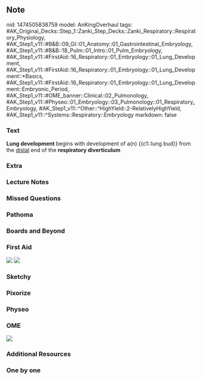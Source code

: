 ## Note
nid: 1474505838759
model: AnKingOverhaul
tags: #AK_Original_Decks::Step_1::Zanki_Step_Decks::Zanki_Respiratory::Respiratory_Physiology, #AK_Step1_v11::#B&B::09_GI::01_Anatomy::01_Gastrointestinal_Embryology, #AK_Step1_v11::#B&B::18_Pulm::01_Intro::01_Pulm_Embryology, #AK_Step1_v11::#FirstAid::16_Respiratory::01_Embryology::01_Lung_Development, #AK_Step1_v11::#FirstAid::16_Respiratory::01_Embryology::01_Lung_Development::*Basics, #AK_Step1_v11::#FirstAid::16_Respiratory::01_Embryology::01_Lung_Development::Embryonic_Period, #AK_Step1_v11::#OME_banner::Clinical::02_Pulmonology, #AK_Step1_v11::#Physeo::01_Embryology::03_Pulmonology::01_Respiratory_Embryology, #AK_Step1_v11::^Other::^HighYield::2-RelativelyHighYield, #AK_Step1_v11::^Systems::Respiratory::Embryology
markdown: false

### Text
<b>Lung development</b> begins with development of a(n) {{c1::lung
bud}} from the <u>distal</u> end of the <b>respiratory
diverticulum</b>

### Extra


### Lecture Notes


### Missed Questions


### Pathoma


### Boards and Beyond


### First Aid
<img src="tmpmfHMRz.png"> <img src="tmpSBj_5W.png">

### Sketchy


### Pixorize


### Physeo


### OME
<div class="ome-widget">
  <a href=
  "https://onlinemeded.org/spa/pulmonology?ref=anki"><img src=
  "_OME_AnkiFlashcards_Topic_1.png"></a>
</div>

### Additional Resources


### One by one

